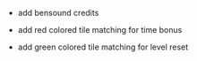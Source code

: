 -   add bensound credits

-   add red colored tile matching for time bonus
-   add green colored tile matching for level reset
